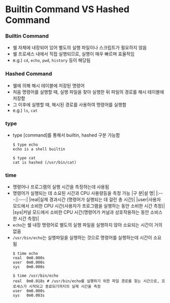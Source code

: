 # Builtin Command VS Hashed Command
### Builtin Command
- 쉘 자체에 내장되어 있어 별도의 실행 파일이나 스크립트가 필요하지 않음
- 쉘 프로세스 내에서 직접 실행되므로, 실행이 매우 빠르며 효율적임
- e.g.) `cd`, `echo`, `pwd`, `history` 등이 해당됨
### Hashed Command
- 쉘에 의해 해시 테이블에 저장된 명령어
- 처음 명령어를 실행할 때, 실행 파일을 찾아 실행한 뒤 파일의 경로를 해시 테이블에 저장함
- 그 이후에 실행할 때, 해시된 경로를 사용하여 명령어를 실행함
- e.g.) `ls`, `cat`
### type
- type [command]를 통해서 builtin, hashed 구분 가능함
  ```
  $ type echo
  echo is a shell builtin
  
  $ type cat
  cat is hashed (/usr/bin/cat)
  ```
### time
- 명령어나 프로그램의 실행 시간을 측정하는데 사용됨
- 명령어가 실행되는 데 소요된 시간과 CPU 사용량등을 측정 가능
  |구 분|설 명|
  |:---:|:---:|
  |real|실제 경과시간 (명령어가 실행되는 데 걸린 총 시간)|
  |user|사용자 모드에서 소비한 CPU 시간(사용자가 프로그램을 실행하는 동안 소비한 시간 측정)|
  |sys|커널 모드에서 소비한 CPU 시간(명령어가 커널과 상호작용하는 동안 소비스한 시간 측정)|
&nbsp;
- `echo`는 쉘 내장 명령어로 별도의 실행 파일을 실행하지 않아 소요되는 시간이 거의 없음
- `/usr/bin/echo`는 실행파일을 실행하는 것으로 명령어를 실행하는데 시간이 소요됨
  ```
  $ time echo
  real	0m0.000s
  user	0m0.000s
  sys  	0m0.000s
  
  $ time /usr/bin/echo
  real	0m0.018s # /usr/bin/echo를 실행하기 위한 파일 경로를 찾는 시간으로, 프로세스가 시작되고 종료되기까지의 실제 시간을 측정
  user	0m0.000s
  sys  	0m0.003s
  ```
